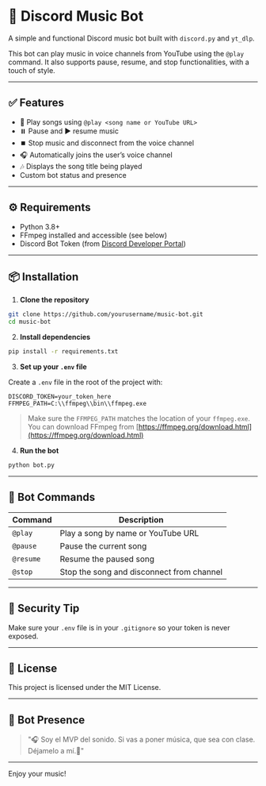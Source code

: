 


# 🎵 Discord Music Bot

A simple and functional Discord music bot built with `discord.py` and `yt_dlp`.

This bot can play music in voice channels from YouTube using the `@play` command. It also supports pause, resume, and stop functionalities, with a touch of style.

---

## ✅ Features

- 🔎 Play songs using `@play <song name or YouTube URL>`
- ⏸️ Pause and ▶️ resume music
- ⏹️ Stop music and disconnect from the voice channel
- 🎧 Automatically joins the user’s voice channel
- 🎶 Displays the song title being played
- Custom bot status and presence

---

## ⚙️ Requirements

- Python 3.8+
- FFmpeg installed and accessible (see below)
- Discord Bot Token (from [Discord Developer Portal](https://discord.com/developers/applications))

---

## 📦 Installation

1. **Clone the repository**

```bash
git clone https://github.com/yourusername/music-bot.git
cd music-bot
````

2. **Install dependencies**

```bash
pip install -r requirements.txt
```

3. **Set up your `.env` file**

Create a `.env` file in the root of the project with:

```
DISCORD_TOKEN=your_token_here
FFMPEG_PATH=C:\\ffmpeg\\bin\\ffmpeg.exe
```

> Make sure the `FFMPEG_PATH` matches the location of your `ffmpeg.exe`. You can download FFmpeg from [https://ffmpeg.org/download.html](https://ffmpeg.org/download.html)

4. **Run the bot**

```bash
python bot.py
```

---

## 💬 Bot Commands

| Command   | Description                               |
| --------- | ----------------------------------------- |
| `@play`   | Play a song by name or YouTube URL        |
| `@pause`  | Pause the current song                    |
| `@resume` | Resume the paused song                    |
| `@stop`   | Stop the song and disconnect from channel |

---

## 🔐 Security Tip

Make sure your `.env` file is in your `.gitignore` so your token is never exposed.

---

## 📜 License

This project is licensed under the MIT License.

---

## 👑 Bot Presence

> "🎧 Soy el MVP del sonido. Si vas a poner música, que sea con clase. Déjamelo a mí.🎵"

---

Enjoy your music!
